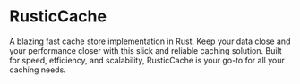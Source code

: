 # RusticCache
A blazing fast cache store implementation in Rust. Keep your data close and your performance closer with this slick and reliable caching solution. Built for speed, efficiency, and scalability, RusticCache is your go-to for all your caching needs.
